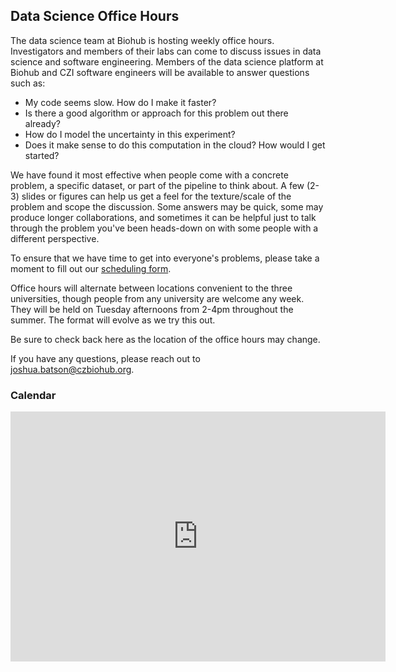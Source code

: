 ## Data Science Office Hours

The data science team at Biohub is hosting weekly office hours. Investigators and members of their labs can come to discuss issues in data science and software engineering. Members of the data science platform at Biohub and CZI software engineers will be available to answer questions such as:
 
* My code seems slow. How do I make it faster?
* Is there a good algorithm or approach for this problem out there already?
* How do I model the uncertainty in this experiment?
* Does it make sense to do this computation in the cloud? How would I get started?

We have found it most effective when people come with a concrete problem, a specific dataset, or part of the pipeline to think about. A few (2-3) slides or figures can help us get a feel for the texture/scale of the problem and scope the discussion.  Some answers may be quick, some may produce longer collaborations, and sometimes it can be helpful just to talk through the problem you've been heads-down on with some people with a different perspective.

To ensure that we have time to get into everyone's problems, please take a moment to fill out our [scheduling form](https://docs.google.com/forms/d/e/1FAIpQLSfc6qhlBGwnVEgfDNdePSZRBco0M-_V6jnl71Ool262xOsiSw/viewform?usp=sf_link).

Office hours will alternate between locations convenient to the three universities, though people from any university are welcome any week. They will be held on Tuesday afternoons from 2-4pm throughout the summer. The format will evolve as we try this out.

Be sure to check back here as the location of the office hours may change.

If you have any questions, please reach out to joshua.batson@czbiohub.org.

### Calendar

<iframe src="https://calendar.google.com/calendar/embed?showPrint=0&amp;mode=AGENDA&amp;height=400&amp;wkst=1&amp;bgcolor=%23FFFFFF&amp;src=czbiohub.org_8ovnkke769i8pidhsblal9vp9k%40group.calendar.google.com&amp;color=%23711616&amp;ctz=America%2FLos_Angeles" style="border-width:0" width="600" height="400" frameborder="0" scrolling="no"></iframe>



